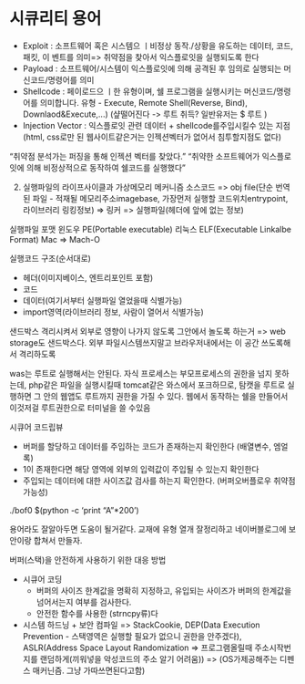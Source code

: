 # 시큐리티 용어
- Exploit : 소프트웨어 혹은 시스템으 ㅣ비정상 동작./상황을 유도하는 데이터, 코드, 패킷, 이
벤트를 의미=> 취약점을 찾아서 익스플로잇을 실행되도록 한다
- Payload : 소프트웨어/시스템이 익스플로잇에 의해 공격된 후 임의로 실행되는 머신코드/명령어를 의미
- Shellcode : 페이로드으 ㅣ한 유형이며, 쉘 프로그램을 실행시키는 머신코드/명령어를 의미합니다. 유형 - Execute, Remote Shell(Reverse, Bind), Downlaod&Execute,...)
(샾떨어진다 -> 루트 취득? 일반유저는 $ 루트 )
- Injection Vector : 익스플로잇 관련 데이터 + shellcode를주입시킬수 있는 지점
(html, css로만 된 웹사이트같은거는 인젝션벡터가 없어서 침투할지점도 없다)

“취약점 분석가는 퍼징을 통해 인젝션 벡터를 찾았다.”
“취약한 소프트웨어가 익스플로잇에 의해 비정상적으로 동작하여 쉘코드를 실행했다”


2. 실행파일의 라이프사이클과 가상메모리 메커니즘
소스코드 => obj file(단순 번역된 파일 - 적재될 메모리주소imagebase, 가장먼저 실행할 코드위치entrypoint, 라이브러리 링킹정보) => 링커 =>  실행파일(헤더에 앞에 없는 정보)

실행파일 포맷
윈도우 PE(Portable executable)
리눅스 ELF(Executable Linkalbe Format)
Mac => Mach-O


실행코드 구조(순서대로)
- 헤더(이미지베이스, 엔트리포인트 포함)
- 코드
- 데이터(여기서부터 실행파일 열었을때 식별가능)
- import영역(라이브러리 정보, 사람이 열어서 식별가능)




샌드박스
격리시켜서 외부로 영향이 나가지 않도록 그안에서 놀도록 하는거
=> web storage도 샌드박스다. 외부 파일시스템쓰지말고 브라우저내에서는 이 공간 쓰도록해서 격리하도록

was는 루트로 실행해서는 안된다. 자식 프로세스는 부모프로세스의 권한을 넘지 못하는데, php같은 파일을 실행시킬때 tomcat같은 와스에서 포크하므로, 탐캣을 루트로 실행하면 그 안의 웹앱도 루트까지 권한을 가질 수 있다. 웹에서 동작하는 쉘을 만들어서 이것저걸 루트권한으로 터미널을 쓸 수있음


시큐어 코드립뷰
- 버퍼를 할당하고 데이터를 주입하는 코드가 존재하는지 확인한다 (배열변수, 엠얼록)
- 1이 존재한다면 해당 영역에 외부의 입력값이 주입될 수 있는지 확인한다
- 주입되는 데이터에 대한 사이즈값 검사를 하는지 확인한다. (버퍼오버플로우 취약점 가능성)

./bof0 $(python -c ‘print “A”*200’)



용어라도 잘알아두면 도움이 될거같다.
교재에 유형 열개 잘정리하고 네이버블로그에 보안이랑 합쳐서 만들자.



버퍼(스택)을 안전하게 사용하기 위한 대응 방법
- 시큐어 코딩
	- 버퍼의 사이즈 한계값을 명확히 지정하고, 유입되는 사이즈가 버퍼의 한계값을 넘어서는지 여부를 검사한다.
	- 안전한 함수를 사용한 (strncpy류)다
- 시스템 하드닝 + 보안 컴파일 => StackCookie, DEP(Data Execution Prevention - 스택영역은 실행할 필요가 없으니 권한을 안주겠다), ASLR(Address Space Layout Randomization => 프로그램올릴때 주소시작번지를 랜덤하게(끼워넣을 악성코드의 주소 알기 어려움)) => (OS가제공해주는 디펜스 매커닌즘. 그냥 가따쓰면된다고함)                                                                                                                                                                                                                                                                                                                                                                                                                                                                                                                                                                                                                                                                                                                                                                                                                                                                                                                                                                                                                                                                                                                                                                                                                                                                                                                                                                                                              
